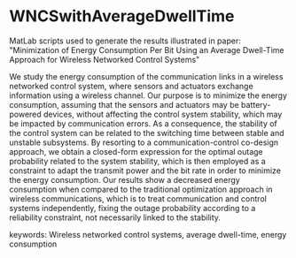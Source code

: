 # WNCSwithAverageDwellTime
MatLab scripts used to generate the results illustrated in paper: "Minimization of Energy Consumption Per Bit Using an Average Dwell-Time Approach for Wireless Networked Control Systems"

We study the energy consumption of the communication links in a wireless networked control system, where sensors and actuators exchange information using a wireless channel. Our purpose is to minimize the energy consumption, assuming that the sensors and actuators may be battery-powered devices, without affecting the control system stability, which may be impacted by communication errors. As a consequence, the stability of the control system can be related to the switching time between stable and unstable subsystems. By resorting to a communication-control co-design approach, we obtain a closed-form expression for the optimal outage probability related to the system stability, which is then employed as a constraint to adapt the transmit power and the bit rate in order to minimize the energy consumption. Our results show a decreased energy consumption when compared to the traditional optimization approach in wireless communications, which is to treat communication and control systems independently, fixing the outage probability according to a reliability constraint, not necessarily linked to the stability.

keywords: Wireless networked control systems, average dwell-time, energy consumption
